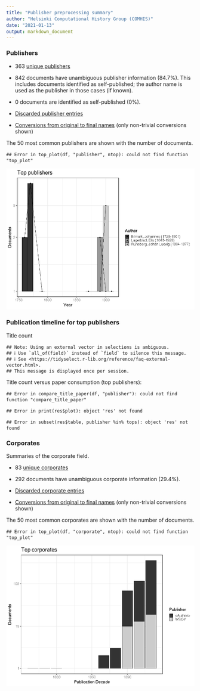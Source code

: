 ```yaml
---
title: "Publisher preprocessing summary"
author: "Helsinki Computational History Group (COMHIS)"
date: "2021-01-13"
output: markdown_document
---
```



### Publishers

 * 363 [unique publishers](output.tables/publisher_accepted.csv)

 * 842 documents have unambiguous publisher information (84.7%). This includes documents identified as self-published; the author name is used as the publisher in those cases (if known).

 * 0 documents are identified as self-published (0%). 

 * [Discarded publisher entries](output.tables/publisher_discarded.csv)

 * [Conversions from original to final names](output.tables/publisher_conversion_nontrivial.csv) (only non-trivial conversions shown)


The 50 most common publishers are shown with the number of documents. 


```
## Error in top_plot(df, "publisher", ntop): could not find function "top_plot"
```

![plot of chunk summarypublisher2](figure/summarypublisher2-1.png)

### Publication timeline for top publishers

Title count


```
## Note: Using an external vector in selections is ambiguous.
## ℹ Use `all_of(field)` instead of `field` to silence this message.
## ℹ See <https://tidyselect.r-lib.org/reference/faq-external-vector.html>.
## This message is displayed once per session.
```



Title count versus paper consumption (top publishers):


```
## Error in compare_title_paper(df, "publisher"): could not find function "compare_title_paper"
```

```
## Error in print(res$plot): object 'res' not found
```

```
## Error in subset(res$table, publisher %in% tops): object 'res' not found
```


### Corporates

Summaries of the corporate field.

 * 83 [unique corporates](output.tables/corporate_accepted.csv)

 * 292 documents have unambiguous corporate information (29.4%). 

 * [Discarded corporate entries](output.tables/corporate_discarded.csv)

 * [Conversions from original to final names](output.tables/corporate_conversion_nontrivial.csv) (only non-trivial conversions shown)


The 50 most common corporates are shown with the number of documents. 


```
## Error in top_plot(df, "corporate", ntop): could not find function "top_plot"
```

![plot of chunk summarycorporate2](figure/summarycorporate2-1.png)



